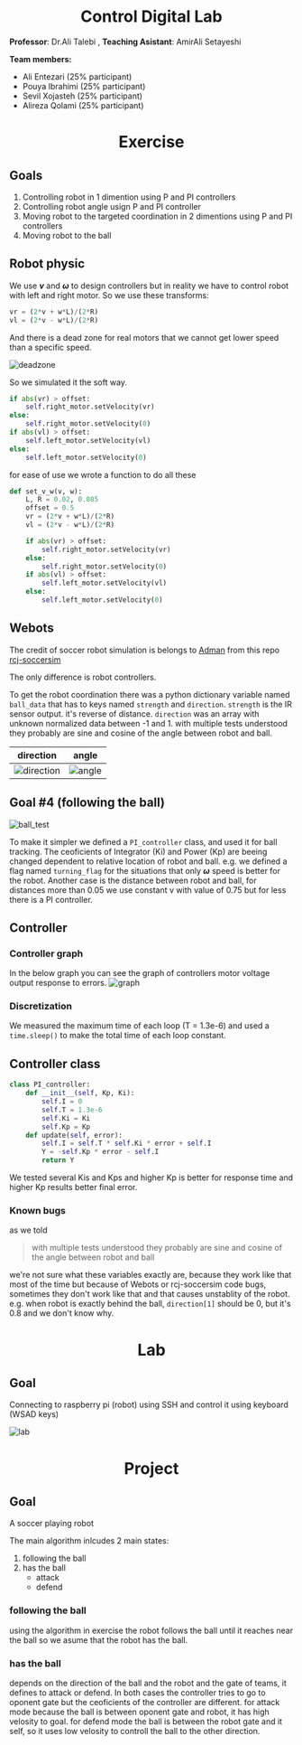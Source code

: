 <h1 align="center">Control Digital Lab</h1>

**Professor**: Dr.Ali Talebi
, **Teaching Asistant**: AmirAli Setayeshi

**Team members:**
* Ali Entezari (25% participant)
* Pouya Ibrahimi (25% participant)
* Sevil Xojasteh (25% participant)
* Alireza Qolami (25% participant)

<h1 align="center">Exercise</h1>

## Goals
1. Controlling robot in 1 dimention using P and PI controllers
1. Controlling robot angle usign P and PI controller
1. Moving robot to the targeted coordination in 2 dimentions using P and PI controllers
1. Moving robot to the ball

## Robot physic
We use ***v*** and ***ω*** to design controllers but in reality we have to control robot with left and right motor. So we use these transforms:
```python
vr = (2*v + w*L)/(2*R)
vl = (2*v - w*L)/(2*R)
```
And there is a dead zone for real motors that we cannot get lower speed than a specific speed.

![deadzone](https://user-images.githubusercontent.com/73688480/176275301-b74b5ea7-67c3-420d-9e61-61b63bce8a50.jpg)

So we simulated it the soft way.
```python
if abs(vr) > offset:
    self.right_motor.setVelocity(vr)
else:
    self.right_motor.setVelocity(0)
if abs(vl) > offset:
    self.left_motor.setVelocity(vl)
else:
    self.left_motor.setVelocity(0)
```
for ease of use we wrote a function to do all these

```python
def set_v_w(v, w):
    L, R = 0.02, 0.085
    offset = 0.5
    vr = (2*v + w*L)/(2*R)
    vl = (2*v - w*L)/(2*R)

    if abs(vr) > offset:
        self.right_motor.setVelocity(vr)
    else:
        self.right_motor.setVelocity(0)
    if abs(vl) > offset:
        self.left_motor.setVelocity(vl)
    else:
        self.left_motor.setVelocity(0)
```
## Webots
The credit of soccer robot simulation is belongs to [Adman](https://github.com/Adman) from this repo [rcj-soccersim](https://github.com/RoboCupJuniorTC/rcj-soccersim)

The only difference is robot controllers.

To get the robot coordination there was a python dictionary variable named `ball_data` that has to keys named `strength` and `direction`. `strength` is the IR sensor output. it's reverse of distance. `direction` was an array with unknown normalized data between -1 and 1. with multiple tests understood they probably are sine and cosine of the angle between robot and ball.

| direction   |      angle      |
|:----------:|:-------------:|
| ![direction](./Exercise/images/direction.png) | ![angle](./Exercise/images/angle.png) |

## Goal #4 (following the ball)

![ball_test](./Exercise/images/ball_test_output.gif)

To make it simpler we defined a `PI_controller` class, and used it for ball tracking. The ceoficients of Integrator (Ki) and Power (Kp) are beeing changed dependent to  relative location of robot and ball. e.g. we defined a flag named `turning_flag` for the situations that only ***ω*** speed is better for the robot. Another case is the distance between robot and ball, for distances more than 0.05 we use constant v with value of 0.75 but for less there is a PI controller.
## Controller
### Controller graph
In the below graph you can see the graph of controllers motor voltage output response to errors.
![graph](./graph/graph.png)
### Discretization
We measured the maximum time of each loop (T = 1.3e-6) and used a `time.sleep()` to make the total time of each loop constant.
## Controller class
```python
class PI_controller:
    def __init__(self, Kp, Ki):
        self.I = 0
        self.T = 1.3e-6
        self.Ki = Ki
        self.Kp = Kp
    def update(self, error):
        self.I = self.T * self.Ki * error + self.I
        Y = -self.Kp * error - self.I
        return Y
```
We tested several Kis and Kps and higher Kp is better for response time and higher Kp results better final error.

### Known bugs
as we told
> with multiple tests understood they probably are sine and cosine of the angle between robot and ball

we're not sure what these variables exactly are, because they work like that most of the time but because of Webots or rcj-soccersim code bugs, sometimes they don't work like that and that causes unstablity of the robot. e.g. when robot is exactly behind the ball, `direction[1]` should be 0, but it's 0.8 and we don't know why.

<h1 align="center">Lab</h1>

## Goal
Connecting to raspberry pi (robot) using SSH and control it using keyboard (WSAD keys)


![lab](./Lab/result.gif)

<h1 align="center">Project</h1>

## Goal
A soccer playing robot

The main algorithm inlcudes 2 main states:
1. following the ball
2. has the ball
    - attack
    - defend
### following the ball
using the algorithm in exercise the robot follows the ball until it reaches near the ball so we asume that the robot has the ball.

### has the ball
depends on the direction of the ball and the robot and the gate of teams, it defines to attack or defend.
In both cases the controller tries to go to oponent gate but the ceoficients of the controller are different.
for attack mode because the ball is between oponent gate and robot, it has high velosity to goal. for defend mode the ball is between the robot gate and it self, so it
uses low velosity to controll the ball to the other direction.
